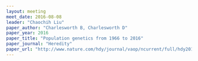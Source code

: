 ```yaml
---
layout: meeting
meet_date: 2016-08-08
leader: "Chaochih Liu"
paper_author: "Charlesworth B, Charlesworth D"
paper_year: 2016
paper_title: "Population genetics from 1966 to 2016"
paper_journal: "Heredity"
paper_url: "http://www.nature.com/hdy/journal/vaop/ncurrent/full/hdy201655a.html"
---
```

